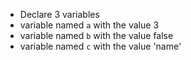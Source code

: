 * Declare 3 variables
* variable named `a` with the value 3
* variable named `b` with the value false
* variable named `c` with the value 'name'